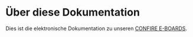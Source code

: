 # Über diese Dokumentation

Dies ist die elektronische Dokumentation zu unseren [CONFIRE E-BOARDS](https://eboard.stueber.de). 
